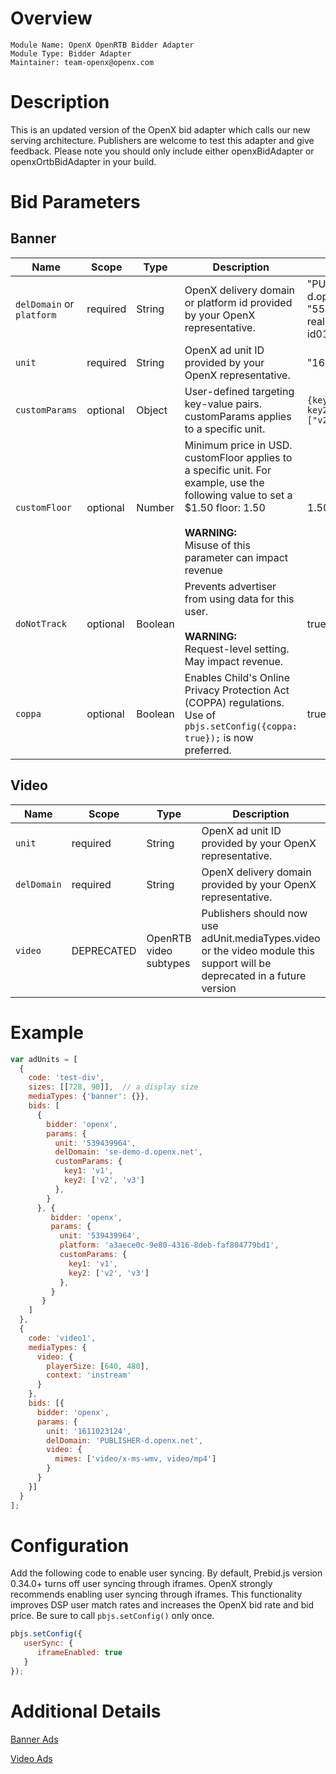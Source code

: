 # Overview

```
Module Name: OpenX OpenRTB Bidder Adapter
Module Type: Bidder Adapter
Maintainer: team-openx@openx.com
```

# Description

This is an updated version of the OpenX bid adapter which calls our new serving architecture.
Publishers are welcome to test this adapter and give feedback. Please note you should only include either openxBidAdapter or openxOrtbBidAdapter in your build.

# Bid Parameters
## Banner

| Name | Scope | Type | Description | Example
| ---- | ----- | ---- | ----------- | -------
| `delDomain` or `platform` | required | String | OpenX delivery domain or platform id provided by your OpenX representative.  | "PUBLISHER-d.openx.net" or "555not5a-real-plat-form-id0123456789"
| `unit` | required | String | OpenX ad unit ID provided by your OpenX representative. | "1611023122"
| `customParams` | optional | Object | User-defined targeting key-value pairs. customParams applies to a specific unit. | `{key1: "v1", key2: ["v2","v3"]}`
| `customFloor` | optional | Number | Minimum price in USD. customFloor applies to a specific unit. For example, use the following value to set a $1.50 floor: 1.50 <br/><br/> **WARNING:**<br/> Misuse of this parameter can impact revenue | 1.50
| `doNotTrack` | optional | Boolean | Prevents advertiser from using data for this user. <br/><br/> **WARNING:**<br/> Request-level setting.  May impact revenue. | true
| `coppa` | optional | Boolean | Enables Child's Online Privacy Protection Act (COPPA) regulations. Use of `pbjs.setConfig({coppa: true});` is now preferred. | true

## Video

| Name | Scope | Type | Description | Example
| ---- | ----- | ---- | ----------- | -------
| `unit` | required | String | OpenX ad unit ID provided by your OpenX representative. | "1611023122"
| `delDomain` | required | String |  OpenX delivery domain provided by your OpenX representative.  | "PUBLISHER-d.openx.net"
| `video` | DEPRECATED | OpenRTB video subtypes | Publishers should now use adUnit.mediaTypes.video or the video module this support will be deprecated in a future version | `{ video: {mimes: ['video/mp4']}`


# Example
```javascript
var adUnits = [
  {
    code: 'test-div',
    sizes: [[728, 90]],  // a display size
    mediaTypes: {'banner': {}},
    bids: [
      {
        bidder: 'openx',
        params: {
          unit: '539439964',
          delDomain: 'se-demo-d.openx.net',
          customParams: {
            key1: 'v1',
            key2: ['v2', 'v3']
          },
        }
      }, {
         bidder: 'openx',
         params: {
           unit: '539439964',
           platform: 'a3aece0c-9e80-4316-8deb-faf804779bd1',
           customParams: {
             key1: 'v1',
             key2: ['v2', 'v3']
           },
         }
       }
    ]
  },
  {
    code: 'video1',
    mediaTypes: {
      video: {
        playerSize: [640, 480],
        context: 'instream'
      }
    },
    bids: [{
      bidder: 'openx',
      params: {
        unit: '1611023124',
        delDomain: 'PUBLISHER-d.openx.net',
        video: {
          mimes: ['video/x-ms-wmv, video/mp4']
        }
      }
    }]
  }
];
```

# Configuration
Add the following code to enable user syncing. By default, Prebid.js version 0.34.0+ turns off user syncing through iframes.
OpenX strongly recommends enabling user syncing through iframes. This functionality improves DSP user match rates and increases the
OpenX bid rate and bid price. Be sure to call `pbjs.setConfig()` only once.

```javascript
pbjs.setConfig({
   userSync: {
      iframeEnabled: true
   }
});
```

# Additional Details
[Banner Ads](https://docs.openx.com/publishers/prebid-adapter-web/)

[Video Ads](https://docs.openx.com/publishers/prebid-adapter-video/)

